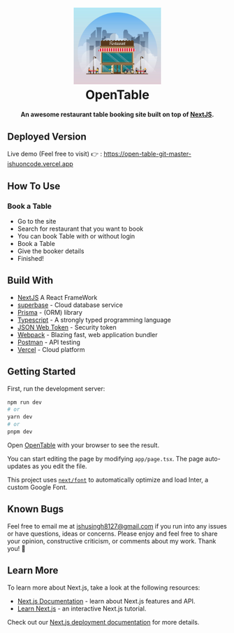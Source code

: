<h1 align="center">
  <br>
  <a href=""><img src="https://raw.githubusercontent.com/ishuoncode/OpenTable/master/app/159063-OV19RU-942.jpg" alt="Opentable" width="200"></a>
  <br>
  OpenTable
  <br>
</h1>

<h4 align="center">An awesome restaurant table booking site built on top of <a href="https://nextjs.org/" target="_blank">NextJS</a>.</h4>

## Deployed Version
Live demo (Feel free to visit) 👉 : https://open-table-git-master-ishuoncode.vercel.app

## How To Use

### Book a Table
* Go to the site
* Search for restaurant that you want to book
* You can book Table with or without login
* Book a Table
* Give the booker details
* Finished!

## Build With

* [NextJS](https://nextjs.org/) A React FrameWork
* [superbase](https://app.supabase.com/) -  Cloud database service
* [Prisma](https://www.prisma.io/) - (ORM) library
* [Typescript](https://www.typescriptlang.org/) - A strongly typed programming language
* [JSON Web Token](https://jwt.io/) - Security token
* [Webpack](https://webpack.js.org/) - Blazing fast, web application bundler
* [Postman](https://www.getpostman.com/) - API testing
* [Vercel](https://vercel.com/) - Cloud platform


## Getting Started

First, run the development server:

```bash
npm run dev
# or
yarn dev
# or
pnpm dev
```

Open [OpenTable](https://open-table-git-master-ishuoncode.vercel.app) with your browser to see the result.

You can start editing the page by modifying `app/page.tsx`. The page auto-updates as you edit the file.

This project uses [`next/font`](https://nextjs.org/docs/basic-features/font-optimization) to automatically optimize and load Inter, a custom Google Font.

## Known Bugs
Feel free to email me at ishusingh8127@gmail.com if you run into any issues or have questions, ideas or concerns.
Please enjoy and feel free to share your opinion, constructive criticism, or comments about my work. Thank you! 🙂

## Learn More

To learn more about Next.js, take a look at the following resources:

- [Next.js Documentation](https://nextjs.org/docs) - learn about Next.js features and API.
- [Learn Next.js](https://nextjs.org/learn) - an interactive Next.js tutorial.


Check out our [Next.js deployment documentation](https://nextjs.org/docs/deployment) for more details.
